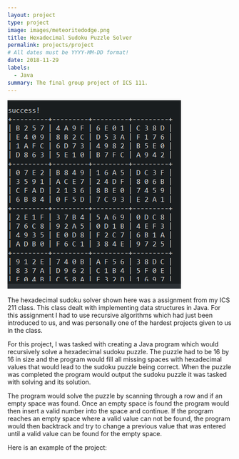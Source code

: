 ```yaml
---
layout: project
type: project
image: images/meteoritedodge.png
title: Hexadecimal Sudoku Puzzle Solver
permalink: projects/project
# All dates must be YYYY-MM-DD format!
date: 2018-11-29
labels:
  - Java
summary: The final group project of ICS 111.
---
```


<img class="ui medium right floated rounded image" src="../images/sudokuSolved.png">

The hexadecimal sudoku solver shown here was a assignment from my ICS 211 class. This class dealt with implementing data structures in Java. For this assignment I had to use recursive algorithms which had just been introduced to us, and was personally one of the hardest projects given to us in the class.

For this project, I was tasked with creating a Java program which would recursively solve a hexadecimal sudoku puzzle. The puzzle had to be 16 by 16 in size and the program would fill all missing spaces with hexadecimal values that would lead to the sudoku puzzle being correct. When the puzzle was completed the program would output the sudoku puzzle it was tasked with solving and its solution. 

The program would solve the puzzle by scanning through a row and if an empty space was found. Once an empty space is found the program would then insert a valid number into the space and continue. If the program reaches an empty space where a valid value can not be found, the program would then backtrack and try to change a previous value that was entered until a valid value can be found for the empty space.

Here is an example of the project:
<div class="ui embed" data-source="youtube" data-id="25QsHb9bsN4">
</div>



